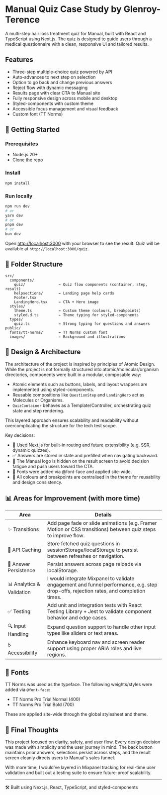 # Manual Quiz Case Study by Glenroy-Terence

A multi-step hair loss treatment quiz for Manual, built with React and TypeScript using Next.js. The quiz is designed to guide users through a medical questionnaire with a clean, responsive UI and tailored results.

## Features

- Three-step multiple-choice quiz powered by API
- Auto-advances to next step on selection
- Option to go back and change previous answers
- Reject flow with dynamic messaging
- Results page with clear CTA to Manual site
- Fully responsive design across mobile and desktop
- Styled-components with custom theme
- Accessible focus management and visual feedback
- Custom font (TT Norms)

## 🚀 Getting Started

### Prerequisites

- Node.js 20+
- Clone the repo

### Install

```bash
npm install
```

### Run locally

```bash
npm run dev
# or
yarn dev
# or
pnpm dev
# or
bun dev
```
Open [http://localhost:3000](http://localhost:3000) with your browser to see the result.
Quiz will be available at `http://localhost:3000/quiz`.

## 🧹 Folder Structure

```
src/
  components/
    quiz/               ← Quiz flow components (container, step, result)
    helpsections/       ← Landing page help cards
    Footer.tsx
    LandingHero.tsx     ← CTA + Hero image
  styles/
    theme.ts            ← Custom theme (colours, breakpoints)
    styled.d.ts         ← Theme typing for styled-components
  types/
    quiz.ts             ← Strong typing for questions and answers
public/
  fonts/tt-norms/       ← TT Norms custom font
  images/               ← Background and illustrations
```

## 🧱 Design & Architecture

The architecture of the project is inspired by principles of Atomic Design. While the project is not formally structured into atomic/molecular/organism directories, components were built in a modular, composable way:

- Atomic elements such as buttons, labels, and layout wrappers are implemented using styled-components.
- Reusable compositions like `QuestionStep` and `LandingHero` act as Molecules or Organisms.
- `QuizContainer` behaves as a Template/Controller, orchestrating quiz state and step rendering.

This layered approach ensures scalability and readability without overcomplicating the structure for the tech test scope.

Key decisions:

- 🎯 Used Next.js for built-in routing and future extensibility (e.g. SSR, dynamic quizzes).
- ✅ Answers are stored in state and prefilled when navigating backward.
- 🚫 The Manual logo is hidden on the result screen to avoid decision fatigue and push users toward the CTA.
- 📄 Fonts were added via @font-face and applied site-wide.
- 🎨 All colours and breakpoints are centralised in the theme for reusability and design consistency.

## 📊 Areas for Improvement (with more time)

| Area               | Details |
|--------------------|---------|
| ✨ Transitions      | Add page fade or slide animations (e.g. Framer Motion or CSS transitions) between quiz steps to improve flow. |
| 🧠 API Caching      | Store fetched quiz questions in sessionStorage/localStorage to persist between refreshes or navigation. |
| 💾 Answer Persistence | Persist answers across page reloads via localStorage. |
| 📊 Analytics & Validation | I would integrate Mixpanel to validate engagement and funnel performance, e.g. step drop-offs, rejection rates, and completion times. |
| ✅ Testing          | Add unit and integration tests with React Testing Library + Jest to validate component behavior and edge cases. |
| 🔍 Input Handling   | Expand question support to handle other input types like sliders or text areas. |
| ♿ Accessibility     | Enhance keyboard nav and screen reader support using proper ARIA roles and live regions. |


## 🎯 Fonts

TT Norms was used as the typeface. The following weights/styles were added via `@font-face`:

- TT Norms Pro Trial Normal (400)
- TT Norms Pro Trial Bold (700)

These are applied site-wide through the global stylesheet and theme.

## 💬 Final Thoughts

This project focused on clarity, safety, and user flow. Every design decision was made with simplicity and the user journey in mind. The back button maintains prior answers, selections persist across steps, and the result screen cleanly directs users to Manual's sales funnel.

With more time, I would’ve layered in Mixpanel tracking for real-time user validation and built out a testing suite to ensure future-proof scalability.

---

🛠 Built using Next.js, React, TypeScript, and styled-components
